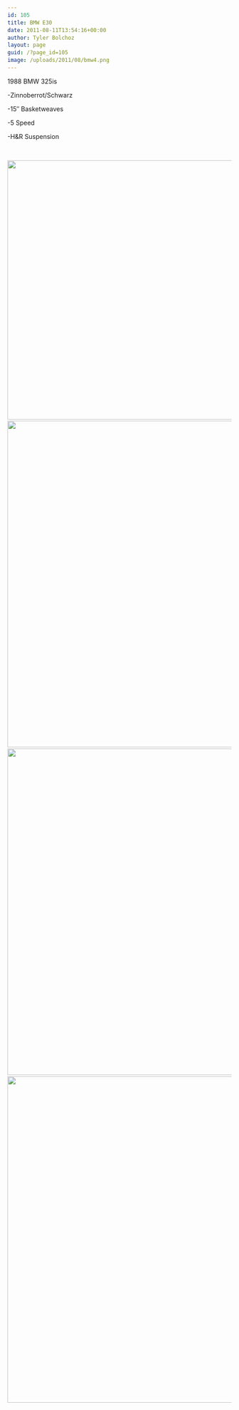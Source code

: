 ```yaml
---
id: 105
title: BMW E30
date: 2011-08-11T13:54:16+00:00
author: Tyler Bolchoz
layout: page
guid: /?page_id=105
image: /uploads/2011/08/bmw4.png
---
```

1988 BMW 325is

-Zinnoberrot/Schwarz

-15&#8243; Basketweaves

-5 Speed

-H&R Suspension

&nbsp;

<img class="alignnone size-full wp-image-584" title="BMW_E30.png" src="/uploads/2011/08/bmw1.png" alt="" width="850" height="582" srcset="/uploads/2011/08/bmw1.png 850w, /uploads/2011/08/bmw1-300x205.png 300w" sizes="(max-width: 850px) 100vw, 850px" />

<img class="alignnone size-full wp-image-588" title="bmw4" src="/uploads/2011/08/bmw4.png" alt="" width="1074" height="733" srcset="/uploads/2011/08/bmw4.png 1074w, /uploads/2011/08/bmw4-300x204.png 300w, /uploads/2011/08/bmw4-1024x698.png 1024w" sizes="(max-width: 1074px) 100vw, 1074px" />

<img class="alignnone size-full wp-image-587" title="bmw3" src="/uploads/2011/08/bmw3.png" alt="" width="1074" height="733" srcset="/uploads/2011/08/bmw3.png 1074w, /uploads/2011/08/bmw3-300x204.png 300w, /uploads/2011/08/bmw3-1024x698.png 1024w" sizes="(max-width: 1074px) 100vw, 1074px" />

<img class="alignnone size-full wp-image-586" title="bmw2" src="/uploads/2011/08/bmw2.png" alt="" width="1074" height="733" srcset="/uploads/2011/08/bmw2.png 1074w, /uploads/2011/08/bmw2-300x204.png 300w, /uploads/2011/08/bmw2-1024x698.png 1024w" sizes="(max-width: 1074px) 100vw, 1074px" />